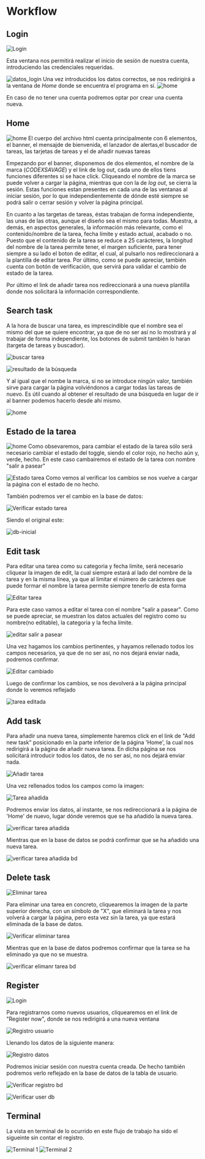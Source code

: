 # Workflow

## Login

![Login](images/Login.png)

Esta ventana nos permitirá realizar el inicio de sesión de nuestra cuenta, introduciendo las credenciales requeridas. 

![datos_login](images/Login-User.png)
Una vez introducidos los datos correctos, se nos redirigirá a la ventana de *Home* donde se encuentra el programa en sí.
![home](images/Home-User.png)

En caso de no tener una cuenta podremos optar por crear una cuenta nueva.

## Home

![home](images/Home-User.png)
El cuerpo del archivo html cuenta principalmente con 6 elementos, el banner, el mensajde de bienvenida, el lanzador de alertas,el buscador de tareas, las tarjetas de tareas y el de añadir nuevas tareas

Empezando por el banner, disponemos de dos elementos, el nombre de la marca (*CODEXSAVAGE*) y el link de log out, cada uno de ellos tiens funciones diferentes si se hace click. Cliqueando el nombre de la marca se puede volver a cargar la página, mientras que con la de *log out*, se cierra la sesión. Estas funciones estan presentes en cada una de las ventanas al iniciar sesión, por lo que independientemente de dónde esté siempre se podrá salir o cerrar sesión y volver la página principal.


En cuanto a las targetas de tareas, éstas trabajan de forma independiente, las unas de las otras, aunque el diseño sea el mismo para todas. Muestra, a demás, en aspectos generales, la información más relevante, como el contenido/nombre de la tarea, fecha límite y estado actual, acabado o no. Puesto que el contenido de la tarea se reduce a 25 carácteres, la longitud del nombre de la tarea permite tener, el margen suficiente, para tener siempre a su lado el boton de editar, el cual, al pulsarlo nos redireccionará a la plantilla de editar tarea.  Por último, como se puede apreciar, también cuenta con botón de verificación, que servirá para validar el cambio de estado de la tarea.

Por último el link de añadir tarea nos redireccionará a una nueva plantilla donde nos solicitará la información correspondiente.

## Search task

A la hora de buscar una tarea, es imprescindible que el nombre sea el mismo del que se quiere encontrar, ya que de no ser así no lo mostrará y al trabajar de forma independiente, los botones de submit también lo haran (targeta de tareas y buscador). 

![buscar tarea](images/Search-task.png)

![ resultado de la búsqueda](images/Result-search-task.png)

Y al igual que el nombe la marca, si no se introduce ningún valor, también sirve para cargar la página volviéndonos a cargar todas las tareas de nuevo. Es útil cuando al obtener el resultado de una búsqueda en lugar de ir al banner podemos hacerlo desde ahí mismo.

![home](images/Home-User.png)
## Estado de la tarea
![home](images/Home-User.png)
Como obsevaremos, para cambiar el estado de la tarea sólo será necesario cambiar el estado del toggle, siendo el color rojo, no hecho aún y, verde, hecho. En este caso cambairemos el estado de la tarea con nombre "salir a pasear"

![Estado tarea](images/State-changed-task.png)
Como vemos al verificar los cambios se nos vuelve a cargar la página con el estado de no hecho.

También podremos ver el cambio en la base de datos:

![Verificar estado tarea](images/State-changed-task-db.png)

Siendo el original este:

![db-inicial](images/db-inicial.png)


## Edit task

Para editar una tarea como su categoria y fecha limite, será necesario cliquear la imagen de edit, la cual siempre estará al lado del nombre de la tarea y en la misma línea, ya que al limitar el número de carácteres que puede formar el nombre la tarea permite siempre tenerlo de esta forma

![Editar tarea](images/Select-edit.png)

Para este caso vamos a editar el tarea con el nombre "salir a pasear". Como se puede apreciar, se muestran los datos actuales del registro como su nombre(no editable), la categoria y la fecha límite.

![editar salir a pasear](images/Edit-window.png)

Una vez hagamos los cambios pertinentes, y hayamos rellenado todos los campos necesarios, ya que de no ser así, no nos dejará enviar nada, podremos confirmar.

![Editar cambiado](images/Edit-window-task-changed.png)

Luego de confirmar los cambios, se nos devolverá a la página principal donde lo veremos reflejado

![tarea editada](images/Verify-Edit-task.png)

## Add task

Para añadir una nueva tarea, simplemente haremos click en el link de "Add new task" posicionado en la parte inferior de la página 'Home', la cual nos redirigirá a la página de añadir nueva tarea. En dicha página se nos solicitará introducir todos los datos, de no ser así, no nos dejará enviar nada.

![Añadir tarea](images/Add-task.png)

Una vez rellenados todos los campos como la imagen:

![Tarea añadida](images/Add-task-added.png)

Podremos enviar los datos, al instante, se nos redireccionará a la página de 'Home' de nuevo, lugar dónde veremos que se ha añadido la nueva tarea.

![verificar tarea añadida](images/Verify-Add-task.png)

Mientras que en la base de datos se podrá confirmar que se ha añadido una nueva tarea.

![verificar tarea añadida bd](images/Verify-Add-task-db.png)

## Delete task

![Eliminar tarea](images/Delete-task-home.png)

Para eliminar una tarea en concreto, cliquearemos la imagen de la parte superior derecha, con un símbolo de "X", que eliminará la tarea y nos volverá a cargar la página, pero esta vez sin la tarea, ya que estará eliminada de la base de datos.

![Verificar eliminar tarea](images/Verify-Delete-task.png)

Mientras que en la base de datos podremos confirmar que la tarea se ha eliminado ya que no se muestra.

![verificar elimanr tarea bd](images/Verify-Delete-task-db.png)
## Register

![Login](images/login.png)

Para registrarnos como nuevos usuarios, cliquearemos en el link de "Register now", donde se nos redirigirá a una nueva ventana

![Registro usuario](images/Register-user.png)

Llenando los datos de la siguiente manera:

![Registro datos](images/Register-user-load.png)

Podremos iniciar sesión con nuestra cuenta creada. De hecho también podremos verlo reflejado en la base de datos de la tabla de usuario.

![Verificar registro bd](images/bd-inicial-user.png)

![Verificar user db](images/register-user-db.png)

## Terminal

La vista en terminal de lo ocurrido en este flujo de trabajo ha sido el sigueinte sin contar el registro.

![Terminal 1](images/Terminal-Part-1.png)
![Terminal 2](images/Terminal-Part-2.png)